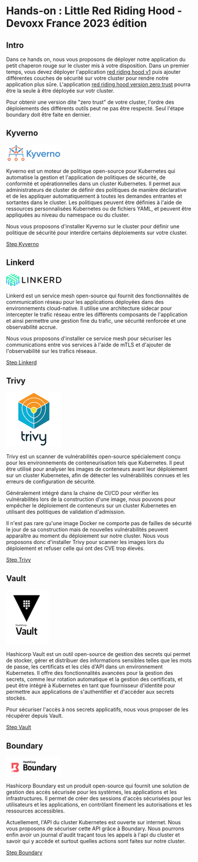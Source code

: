 # Hands-on : Little Red Riding Hood - Devoxx France 2023 édition

## Intro

Dans ce hands on, nous vous proposons de déployer notre application du petit chaperon rouge sur le cluster mis à votre
disposition. Dans un premier temps, vous devez déployer l'application [red riding hood v1](01-red-riding-hood-v1) puis
ajouter différentes couches de sécurité sur votre cluster pour rendre notre application plus sûre. L'application
[red riding hood version zero trust](02-red-riding-hood-zero-trust) pourra être la seule à être déployée sur votr
cluster.

Pour obtenir une version dite "zero trust" de votre cluster, l'ordre des déploiements des différents outils peut ne pas
être respecté. Seul l'étape boundary doit être faite en dernier.

## Kyverno
![Kyverno](images/kyverno_logo.png)

Kyverno est un moteur de politique open-source pour Kubernetes qui automatise la gestion et l'application de politiques
de sécurité, de conformité et opérationnelles dans un cluster Kubernetes. Il permet aux administrateurs de cluster de
définir des politiques de manière déclarative et de les appliquer automatiquement à toutes les demandes entrantes et
sortantes dans le cluster. Les politiques peuvent être définies à l'aide de ressources personnalisées Kubernetes ou
de fichiers YAML, et peuvent être appliquées au niveau du namespace ou du cluster.

Nous vous proposons d'installer Kyverno sur le cluster pour définir une politique de sécurité pour interdire certains
déploiements sur votre cluster.

[Step Kyverno](00-preconfig/01-kyverno)

## Linkerd

![Linkerd](images/linkerd_logo.png)

Linkerd est un service mesh open-source qui fournit des fonctionnalités de communication réseau pour les applications
déployées dans des environnements cloud-native. Il utilise une architecture sidecar pour intercepter le trafic réseau
entre les différents composants de l'application et ainsi permettre une gestion fine du trafic, une sécurité renforcée
et une observabilité accrue.

Nous vous proposons d'installer ce service mesh pour sécuriser les communications entre vos services à l'aide de mTLS
et d'ajouter de l'observabilité sur les trafics réseaux.

[Step Linkerd](00-preconfig/06-linkerd)

## Trivy
![Trivy](images/trivy_logo.png)

Trivy est un scanner de vulnérabilités open-source spécialement conçu pour les environnements de conteneurisation
tels que Kubernetes. Il peut être utilisé pour analyser les images de conteneurs avant leur déploiement sur un
cluster Kubernetes, afin de détecter les vulnérabilités connues et les erreurs de configuration de sécurité.

Généralement intégré dans la chaine de CI/CD pour vérifier les vulnérabilités lors de la construction d'une image, nous
pouvons pour empêcher le déploiement de conteneurs sur un cluster Kubernetes en utilisant des politiques de validation
d'admission. 

Il n'est pas rare qu'une image Docker ne comporte pas de failles de sécurité le jour de sa construction
mais de nouvelles vulnérabilités peuvent apparaître au moment du déploiement sur notre cluster. Nous vous proposons donc
d'installer Trivy pour scanner les images lors du déploiement et refuser celle qui ont des CVE trop élevés.

[Step Trivy](00-preconfig/02-trivy-scanner)

## Vault
![Vault](images/Vault_logo.png)

Hashicorp Vault est un outil open-source de gestion des secrets qui permet de stocker, gérer et distribuer des 
informations sensibles telles que les mots de passe, les certificats et les clés d'API dans un environnement Kubernetes.
Il offre des fonctionnalités avancées pour la gestion des secrets, comme leur rotation automatique et la gestion 
des certificats, et peut être intégré à Kubernetes en tant que fournisseur d'identité pour permettre aux applications de
s'authentifier et d'accéder aux secrets stockés.

Pour sécuriser l'accès à nos secrets applicatifs, nous vous proposer de les récupérer depuis Vault.

[Step Vault](00-preconfig/03-vault)

## Boundary

![Boundary](images/boundary_logo.png)

Hashicorp Boundary est un produit open-source qui fournit une solution de gestion des accès sécurisée pour les systèmes,
les applications et les infrastructures. Il permet de créer des sessions d'accès sécurisées pour les utilisateurs et 
les applications, en contrôlant finement les autorisations et les ressources accessibles.

Actuellement, l'API du cluster Kubernetes est ouverte sur internet. Nous vous proposons de sécuriser cette API
grâce à Boundary. Nous pourrons enfin avoir un journal d'audit traçant tous les appels à l'api du cluster et savoir
qui y accède et surtout quelles actions sont faites sur notre cluster.

[Step Boundary](00-preconfig/04-boundary)